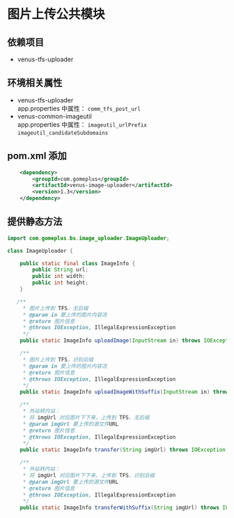 # 图片上传公共模块

## 依赖项目
* venus-tfs-uploader

## 环境相关属性
* venus-tfs-uploader  
   app.properties 中属性：
   `comm_tfs_post_url`
* venus-common-imageutil  
   app.properties 中属性： 
   `imageutil_urlPrefix`
   `imageutil_candidateSubdomains`
   
## pom.xml 添加

```xml
    <dependency>
        <groupId>com.gomeplus</groupId>
        <artifactId>venus-image-uploader</artifactId>
        <version>1.3</version>
    </dependency>
```

## 提供静态方法

```java
import com.gomeplus.bs.image_uploader.ImageUploader;

class ImageUploader {

    public static final class ImageInfo {
        public String url;
        public int width;
        public int height;
    }

   /**
     * 图片上传到 TFS，无后缀
     * @param in 要上传的图片内容流
     * @return 图片信息
     * @throws IOException, IllegalExpressionException
     */
    public static ImageInfo uploadImage(InputStream in) throws IOException, IllegalExpressionException;

    /**
     * 图片上传到 TFS，识别后缀
     * @param in 要上传的图片内容流
     * @return 图片信息
     * @throws IOException, IllegalExpressionException
     */
    public static ImageInfo uploadImageWithSuffix(InputStream in) throws IOException, IllegalExpressionException;

    /**
     * 外站转内站：
     * 将 imgUrl 对应图片下下来，上传到 TFS，无后缀
     * @param imgUrl 要上传的源文件URL
     * @return 图片信息
     * @throws IOException, IllegalExpressionException
     */
    public static ImageInfo transfer(String imgUrl) throws IOException, IllegalExpressionException;

    /**
     * 外站转内站：
     * 将 imgUrl 对应图片下下来，上传到 TFS，识别后缀
     * @param imgUrl 要上传的源文件URL
     * @return 图片信息
     * @throws IOException, IllegalExpressionException
     */
    public static ImageInfo transferWithSuffix(String imgUrl) throws IOException, IllegalExpressionException;
```
